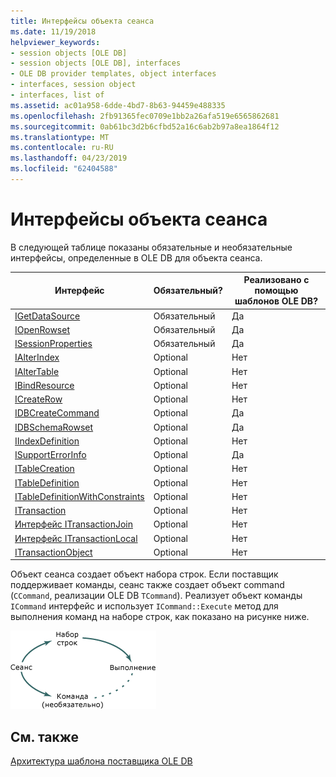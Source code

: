 ```yaml
---
title: Интерфейсы объекта сеанса
ms.date: 11/19/2018
helpviewer_keywords:
- session objects [OLE DB]
- session objects [OLE DB], interfaces
- OLE DB provider templates, object interfaces
- interfaces, session object
- interfaces, list of
ms.assetid: ac01a958-6dde-4bd7-8b63-94459e488335
ms.openlocfilehash: 2fb91365fec0709e1bb2a26afa519e6565862681
ms.sourcegitcommit: 0ab61bc3d2b6cfbd52a16c6ab2b97a8ea1864f12
ms.translationtype: MT
ms.contentlocale: ru-RU
ms.lasthandoff: 04/23/2019
ms.locfileid: "62404588"
---
```

# <a name="session-object-interfaces"></a>Интерфейсы объекта сеанса

В следующей таблице показаны обязательные и необязательные интерфейсы, определенные в OLE DB для объекта сеанса.

|Интерфейс|Обязательный?|Реализовано с помощью шаблонов OLE DB?|
|---------------|---------------|--------------------------------------|
|[IGetDataSource](/previous-versions/windows/desktop/ms709721(v=vs.85))|Обязательный|Да|
|[IOpenRowset](/previous-versions/windows/desktop/ms716946(v=vs.85))|Обязательный|Да|
|[ISessionProperties](/previous-versions/windows/desktop/ms713721(v=vs.85))|Обязательный|Да|
|[IAlterIndex](/previous-versions/windows/desktop/ms714943(v=vs.85))|Optional|Нет|
|[IAlterTable](/previous-versions/windows/desktop/ms719764(v=vs.85))|Optional|Нет|
|[IBindResource](/previous-versions/windows/desktop/ms714936(v=vs.85))|Optional|Нет|
|[ICreateRow](/previous-versions/windows/desktop/ms716832(v=vs.85))|Optional|Нет|
|[IDBCreateCommand](/previous-versions/windows/desktop/ms711625(v=vs.85))|Optional|Да|
|[IDBSchemaRowset](/previous-versions/windows/desktop/ms713686(v=vs.85))|Optional|Да|
|[IIndexDefinition](/previous-versions/windows/desktop/ms711593(v=vs.85))|Optional|Нет|
|[ISupportErrorInfo](/previous-versions/windows/desktop/ms715816(v=vs.85))|Optional|Да|
|[ITableCreation](/previous-versions/windows/desktop/ms713639(v=vs.85))|Optional|Нет|
|[ITableDefinition](/previous-versions/windows/desktop/ms714277(v=vs.85))|Optional|Нет|
|[ITableDefinitionWithConstraints](/previous-versions/windows/desktop/ms720947(v=vs.85))|Optional|Нет|
|[ITransaction](/previous-versions/windows/desktop/ms723053(v=vs.85))|Optional|Нет|
|[Интерфейс ITransactionJoin](/previous-versions/windows/desktop/ms718071(v=vs.85))|Optional|Нет|
|[Интерфейс ITransactionLocal](/previous-versions/windows/desktop/ms714893(v=vs.85))|Optional|Нет|
|[ITransactionObject](/previous-versions/windows/desktop/ms713659(v=vs.85))|Optional|Нет|

Объект сеанса создает объект набора строк. Если поставщик поддерживает команды, сеанс также создает объект command (`CCommand`, реализации OLE DB `TCommand`). Реализует объект команды `ICommand` интерфейс и использует `ICommand::Execute` метод для выполнения команд на наборе строк, как показано на рисунке ниже.

![Концептуальная схема поставщика](../../data/oledb/media/vc4u551.gif "концептуальная схема поставщика")

## <a name="see-also"></a>См. также

[Архитектура шаблона поставщика OLE DB](../../data/oledb/ole-db-provider-template-architecture.md)<br/>

